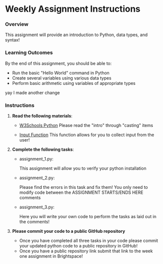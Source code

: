 # Weekly Assignment Instructions


### Overview
This assignment will provide an introduction to Python, data types, and syntax!

### Learning Outcomes
By the end of this assignment, you should be able to:
- Run the basic "Hello World" command in Python
- Create several variables using various data types
- Perform basic arithmetic using variables of appropriate types

yay I made another change

### Instructions
1. **Read the following materials**:

   - [W3Schools Python](https://www.w3schools.com/python/default.asp) 
   Please read the "intro" through "casting" items

   - [Input Function](https://www.w3schools.com/python/ref_func_input.asp)
   This function allows for you to collect input from the user!

2. **Complete the following tasks**:
   - assignment_1.py:
     
       This assignment will allow you to verify your python installation 
   - assignment_2.py:
     
       Please find the errors in this task and fix them!  You only need to modify code between the ASSIGNMENT STARTS/ENDS HERE comments
   - assignment_3.py:
     
       Here you will write your own code to perform the tasks as laid out in the comments!
   
4. **Please commit your code to a public GitHub repository**
    - Once you have completed all three tasks in your code please commit your updated python code to a public repository in GitHub!
    - Once you have a public repository link submit that link to the week one assignment in Brightspace!
